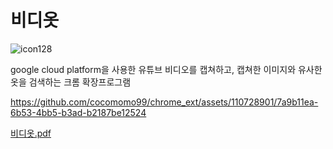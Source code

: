 # 비디옷
![icon128](https://github.com/cocomomo99/chrome_ext/assets/110728901/ff7bcb68-de42-4f1b-b21a-20b28027358e)


google cloud platform을 사용한 유튜브 비디오를 캡쳐하고, 캡쳐한 이미지와 유사한 옷을 검색하는 크롬 확장프로그램


https://github.com/cocomomo99/chrome_ext/assets/110728901/7a9b11ea-6b53-4bb5-b3ad-b2187be12524

[비디옷.pdf](https://github.com/cocomomo99/fashion-finder--/files/12495981/default.pdf)
